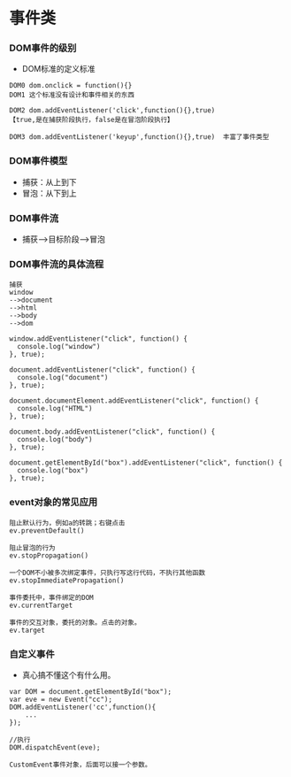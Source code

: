 # 事件类

### DOM事件的级别

* DOM标准的定义标准
```
DOM0 dom.onclick = function(){}
DOM1 这个标准没有设计和事件相关的东西

DOM2 dom.addEventListener('click',function(){},true)  
【true,是在捕获阶段执行，false是在冒泡阶段执行】

DOM3 dom.addEventListener('keyup',function(){},true)  丰富了事件类型
```

### DOM事件模型

* 捕获：从上到下
* 冒泡：从下到上

### DOM事件流

* 捕获-->目标阶段-->冒泡

### DOM事件流的具体流程

```
捕获
window
-->document
-->html
-->body
-->dom

window.addEventListener("click", function() {
  console.log("window")
}, true);

document.addEventListener("click", function() {
  console.log("document")
}, true);

document.documentElement.addEventListener("click", function() {
  console.log("HTML")
}, true);

document.body.addEventListener("click", function() {
  console.log("body")
}, true);

document.getElementById("box").addEventListener("click", function() {
  console.log("box")
}, true);
```

### event对象的常见应用

```
阻止默认行为，例如a的转跳；右键点击
ev.preventDefault() 

阻止冒泡的行为
ev.stopPropagation() 

一个DOM不小被多次绑定事件，只执行写这行代码，不执行其他函数
ev.stopImmediatePropagation()

事件委托中，事件绑定的DOM
ev.currentTarget

事件的交互对象，委托的对象。点击的对象。
ev.target
```

### 自定义事件

* 真心搞不懂这个有什么用。
```
var DOM = document.getElementById("box");
var eve = new Event("cc");
DOM.addEventListener('cc',function(){
    ...
});

//执行
DOM.dispatchEvent(eve);

CustomEvent事件对象，后面可以接一个参数。
```



